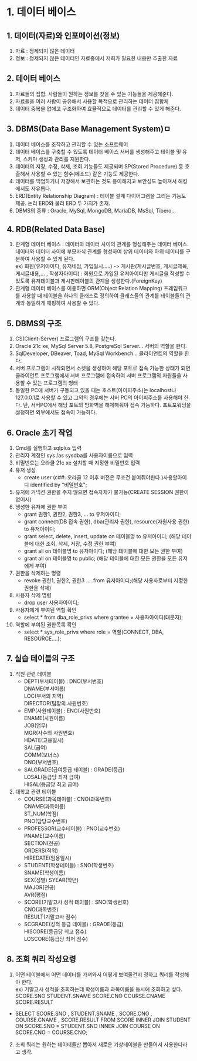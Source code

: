 # 1. 데이터 베이스
## 1. 데이터(자료)와 인포메이션(정보)
1. 자료 : 정제되지 않은 데이터
2. 정보 : 정제되지 않은 데이터인 자료중에서 저희가 필요한 내용만 추출한 자료

## 2. 데이터 베이스
1. 자료들의 집합. 사람들이 원하는 정보를 찾을 수 있는 기능들을 제공해준다.
2. 자료들을 여러 사람이 공유해서 사용할 목적으로 관리하는 데이터 집합체
3. 데이터 중복을 없애고 구조화하여 효율적으로 데이터를 관리할 수 있게 해준다.

## 3. DBMS(Data Base Management System)ㅁ
1. 데이터 베이스를 조작하고 관리할 수 있는 소프트웨어
2. 데이터 베이스를 구축할 수 있도록 데이터 베이스 서버를 생성해주고 테이블 및 유저, 스키마 생성과 관리를 지원한다.
3. 데이터의 저장, 수정, 삭제, 조회 기능들도 제공되며 SP(Stored Procedure) 등 호출해서 사용할 수 있는 함수(메소드) 같은 기능도 제공한다.
4. 데이터를 백업하거나 저장해서 보관하는 것도 용이해지고 보안성도 높아져서 해킹에서도 자유롭다.
5. ERD(Entity Relationship Diagram) : 테이블 설계 다이어그램을 그리는 기능도 제공. 논리 ERD와 물리 ERD 두 가지가 존재.
6. DBMS의 종류 : Oracle, MySql, MongoDB, MariaDB, MsSql, Tibero...

## 4. RDB(Related Data Base)
1. 관계형 데이터 베이스 : 데이터와 데이터 사이의 관계를 형성해주는 데이터 베이스. 데이터와 데이터 사이에 부모자식 관계를 형성하여 상위 데이터와 하위 데이터를 구분하여 사용할 수 있게 된다.  
ex) 회원(유저아이디, 유저네임, 가입일시.....) -> 게시판(게시글번호, 게시글제목, 게시글내용,... , 작성자아이디) : 회원으로 가입된 유저아이디만 게시글을 작성할 수 있도록 유저테이블과 게시판테이블의 관계을 생성한다.(ForeignKey)
2. 관계형 데이터 베이스를 이용하면 ORM(Object Relation Mapping) 프레임워크를 사용할 때 테이블을 하나의 클래스로 정의하여 클래스들의 관계를 테이블들의 관계와 동일하게 매핑하여 사용할 수 있다.

## 5. DBMS의 구조
1. CS(Client-Server) 프로그램의 구조를 갖는다.
2. Oracle 21c xe, MySql Server 5.8, PostgreSql Server... 서버의 역할을 한다.
3. SqlDeveloper, DBeaver, Toad, MySql Workbench... 클라이언트의 역할을 한다.
4. 서버 프로그램이 시작되면서 소켓을 생성하여 해당 포트로 접속 가능한 상태가 되면 클라이언트 프로그램에서 서버 프로그램에 접속하여 서버 프로그램의 자원들을 사용할 수 있는 프로그램의 형태
5. 동일한 PC에 서버가 구동되고 있을 때는 호스트(아이피주소)는 localhost나 127.0.0.1로 사용할 수 있고 그외의 경우에는 서버 PC의 아이피주소를 사용해야 한다. 단, 서버PC에서 해당 포트의 방화벽을 해제해줘야 접속 가능하다. 포트포워딩을 설정하면 외부에서도 접속이 가능하다.

## 6. Oracle 초기 작업
1. Cmd를 실행하고 sqlplus 입력
2. 관리자 계정인 sys /as sysdba를 사용자이름으로 입력
3. 비밀번호는 오라클 21c xe 설치할 때 지정한 비밀번호 입력
4. 유저 생성
    - create user (c##: 오라클 12 이후 버전은 무조건 붙여줘야한다.)사용할아이디 identified by "비밀번호";
5. 유저에 커넥션 권한을 주지 않으면 접속자체가 불가능(CREATE SESSION 권한이 없어서)
6. 생성한 유저에 권한 부여
    - grant 권한1, 권한2, 권한3, ... to 유저아이디;
    - grant connect(DB 접속 권한), dba(관리자 권한), resource(자원사용 권한) to 유저아이디;
    - grant select, delete, insert, update on 테이블명 to 유저아이디; (해당 테이블에 대한 조회, 삭제, 저장, 수정 권한 부여)
    - grant all on 테이블명 to 유저아이디; (해당 테이블에 대한 모든 권한 부여)
    - grant all on 테이블명 to public; (해당 테이블에 대한 모든 권한을 모든 유저에게 부여)
7. 권한을 삭제하는 명령
    - revoke 권한1, 권한2, 권한3 .... from 유저아이디;(해당 사용자로부터 지정한 권한을 삭제)
8. 사용자 삭제 명령
    - drop user 사용자아이디;
9. 사용자에게 부여된 역할 확인
    - select * from dba_role_privs
      where grantee = 사용자아이디(대문자);
10. 역할에 부여된 권한목록 확인
    - select * sys_role_privs
      where role = 역할(CONNECT, DBA, RESOURCE....);

## 7. 실습 테이블의 구조
1. 직원 관련 테이블
    - DEPT(부서테이블) : DNO(부서번호)  
                        DNAME(부서이름)  
                        LOC(부서의 지역)  
                        DIRECTOR(팀장의 사원번호)
    - EMP(사원테이블) : ENO(사원번호)  
                       ENAME(사원이름)  
                       JOB(업무)  
                       MGR(사수의 사원번호)  
                       HDATE(고용일시)  
                       SAL(급여)  
                       COMM(보너스)  
                       DNO(부서번호)  
    - SALGRADE(급여등급 테이블) : GRADE(등급)  
                                 LOSAL(등급당 최저 급여)  
                                 HISAL(등급당 최고 급여)
2. 대학교 관련 테이블
    - COURSE(과목테이블) : CNO(과목번호)  
                          CNAME(과목이름)  
                          ST_NUM(학점)  
                          PNO(담당교수번호)
    - PROFESSOR(교수테이블) : PNO(교수번호)  
                             PNAME(교수이름)  
                             SECTION(전공)  
                             ORDERS(직위)  
                             HIREDATE(임용일시)
    - STUDENT(학생테이블) : SNO(학생번호)  
                           SNAME(학생이름)  
                           SEX(성별) 
                           SYEAR(학년)  
                           MAJOR(전공)  
                           AVR(평점)
    - SCORE(기말고사 성적 테이블) : SNO(학생번호)  
                                   CNO(과목번호)  
                                   RESULT(기말고사 점수)
    - SCGRADE(성적 등급 테이블) : GRADE(등급)  
                                 HISCORE(등급당 최고 점수)  
                                 LOSCORE(등급당 최저 점수)

## 8. 조회 쿼리 작성요령
1. 어떤 테이블에서 어떤 데이터를 가져와서 어떻게 보여줄건지 정하고 쿼리를 작성해야 한다.  
ex) 기말고사 성적을 조회하는데 학생이름과 과목이름을 동시에 조회하고 싶다.  
SCORE.SNO STUDENT.SNAME SCORE.CNO COURSE.CNAME SCORE.RESULT
- SELECT SCORE.SNO
       , STUDENT.SNAME 
       , SCORE.CNO 
       , COURSE.CNAME 
       , SCORE.RESULT
    FROM SCORE
    INNER JOIN STUDENT ON SCORE.SNO = STUDENT.SNO
    INNER JOIN COURSE ON SCORE.CNO = COURSE.CNO;
2. 조회 쿼리는 원하는 데이터들만 뽑아서 새로운 가상테이블을 만들어서 사용한다라고 생각.



